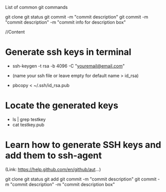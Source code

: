 List of common git commands

git clone
git status
git commit -m "commit description"
git commit -m "commit description" -m "commit info for description box"

//Content

# Generate ssh keys in terminal
- ssh-keygen -t rsa -b 4096 -C "youremail@email.com"

- (name your ssh file or leave empty for default name > id_rsa)

- pbcopy < ~/.ssh/id_rsa.pub


# Locate the generated keys
- ls | grep testkey
- cat testkey.pub

# Learn how to generate SSH keys and add them to ssh-agent
(Link: https://help.github.com/en/github/aut...)

git clone
git status
git add
git commit -m "commit description"
git commit -m "commit description" -m "commit description box"
